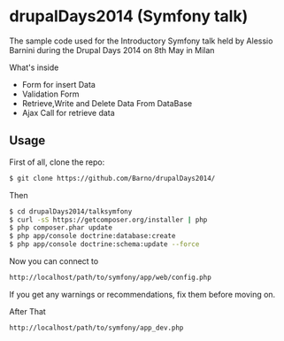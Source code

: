 drupalDays2014 (Symfony talk)
==============

The sample code used for the Introductory Symfony talk held by Alessio Barnini during the Drupal Days 2014 on 8th May in Milan

What's inside
- Form for insert Data
- Validation Form
- Retrieve,Write and Delete Data From DataBase
- Ajax Call for retrieve data


## Usage
First of all, clone the repo:

```bash
$ git clone https://github.com/Barno/drupalDays2014/
```

Then 

```bash
$ cd drupalDays2014/talksymfony
$ curl -sS https://getcomposer.org/installer | php
$ php composer.phar update
$ php app/console doctrine:database:create
$ php app/console doctrine:schema:update --force

```
Now you can connect to  

```bash 
http://localhost/path/to/symfony/app/web/config.php
```

If you get any warnings or recommendations, fix them before moving on.

After That

```bash 
http://localhost/path/to/symfony/app_dev.php
```


